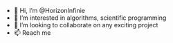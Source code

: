 - 👋 Hi, I’m @HorizonInfinie
- 👀 I’m interested in algorithms, scientific programming
- 💞️ I’m looking to collaborate on any exciting project
- 📫 Reach me

<!---
krystof3/krystof3 is a ✨ special ✨ repository because its `README.md` (this file) appears on your GitHub profile.
You can click the Preview link to take a look at your changes.
--->
